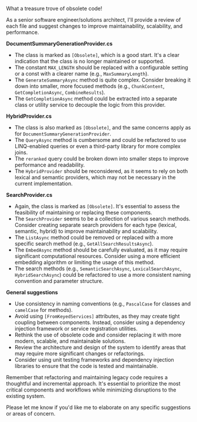 What a treasure trove of obsolete code!

As a senior software engineer/solutions architect, I'll provide a review of each file and suggest changes to improve maintainability, scalability, and performance.

**DocumentSummaryGenerationProvider.cs**

* The class is marked as `[Obsolete]`, which is a good start. It's a clear indication that the class is no longer maintained or supported.
* The constant `MAX_LENGTH` should be replaced with a configurable setting or a const with a clearer name (e.g., `MaxSummaryLength`).
* The `GenerateSummaryAsync` method is quite complex. Consider breaking it down into smaller, more focused methods (e.g., `ChunkContent`, `GetCompletionAsync`, `CombineResults`).
* The `GetCompletionAsync` method could be extracted into a separate class or utility service to decouple the logic from this provider.

**HybridProvider.cs**

* The class is also marked as `[Obsolete]`, and the same concerns apply as for `DocumentSummaryGenerationProvider`.
* The `QueryAsync` method is cumbersome and could be refactored to use LINQ-enabled queries or even a third-party library for more complex joins.
* The `reranked` query could be broken down into smaller steps to improve performance and readability.
* The `HybridProvider` should be reconsidered, as it seems to rely on both lexical and semantic providers, which may not be necessary in the current implementation.

**SearchProvider.cs**

* Again, the class is marked as `[Obsolete]`. It's essential to assess the feasibility of maintaining or replacing these components.
* The `SearchProvider` seems to be a collection of various search methods. Consider creating separate search providers for each type (lexical, semantic, hybrid) to improve maintainability and scalability.
* The `ListAsync` method could be removed or replaced with a more specific search method (e.g., `GetAllSearchResultsAsync`).
* The `EmbedAsync` method should be carefully evaluated, as it may require significant computational resources. Consider using a more efficient embedding algorithm or limiting the usage of this method.
* The search methods (e.g., `SemanticSearchAsync`, `LexicalSearchAsync`, `HybridSearchAsync`) could be refactored to use a more consistent naming convention and parameter structure.

**General suggestions**

* Use consistency in naming conventions (e.g., `PascalCase` for classes and `camelCase` for methods).
* Avoid using `[FromKeyedServices]` attributes, as they may create tight coupling between components. Instead, consider using a dependency injection framework or service registration utilities.
* Rethink the use of obsolete code and consider replacing it with more modern, scalable, and maintainable solutions.
* Review the architecture and design of the system to identify areas that may require more significant changes or refactorings.
* Consider using unit testing frameworks and dependency injection libraries to ensure that the code is tested and maintainable.

Remember that refactoring and maintaining legacy code requires a thoughtful and incremental approach. It's essential to prioritize the most critical components and workflows while minimizing disruptions to the existing system.

Please let me know if you'd like me to elaborate on any specific suggestions or areas of concern.